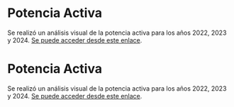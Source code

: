 <h1>Potencia Activa</h1>
<p>Se realizó un análisis visual de la potencia activa para los años 2022, 2023 y 2024. 
<a href="https://facundo598.github.io/Web2/" rel="nofollow" target="_blank">Se puede acceder desde este enlace</a>.</p>


# Potencia Activa

Se realizó un análisis visual de la potencia activa para los años 2022, 2023 y 2024. 
[Se puede acceder desde este enlace](https://facundo598.github.io/Web2/).
